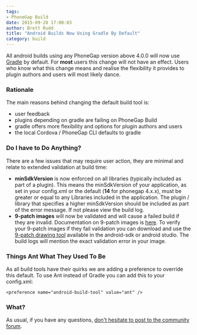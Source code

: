 ```yaml
---
tags:
- PhoneGap Build
date: 2015-09-28 17:00:03
author: Brett Rudd
title: "Android Builds Now Using Gradle By Default"
category: build
---
```


All android builds using any PhoneGap version above 4.0.0 will now use [Gradle](http://www.gradle.org) by default. For **most** users this change will not have an effect. Users who know what this change means and realise the flexibility it provides to plugin authors and users will most likely dance.

### Rationale

The main reasons behind changing the default build tool is:
* user feedback
* plugins depending on gradle are failing on PhoneGap Build
* gradle offers more flexibility and options for plugin authors and users
* the local Cordova / PhoneGap CLI defaults to gradle

### Do I have to Do Anything?

There are a few issues that may require user action, they are minimal and relate to extended validation at build time:
* **minSdkVersion** is now enforced on all libraries (typically included as part of a plugin). This means the minSdkVersion of your application, as set in your config.xml or the default (**14** for phonegap 4.x.x), must be greater or equal to any Libraries included in the application. The plugin / library that specifies a higher minSdkVersion should be included as part of the error message. If not please view the build log.
* **9-patch images** will now be validated and will cause a failed build if they are invalid. Documentation on 9-patch images is [here](http://developer.android.com/guide/topics/graphics/2d-graphics.html#nine-patch). To verify your 9-patch images if they fail validation you can download and use the [9-patch drawing tool](http://developer.android.com/tools/help/draw9patch.html) available in the android-sdk or android studio. The build logs will mention the exact validation error in your image.

### Things Ant What They Used To Be

As all build tools have their quirks we are adding a preference to override this default.  To use Ant instead of Gradle you can add this to your config.xml:

    <preference name="android-build-tool" value="ant" />

### What?

As usual, if you have any questions, <a href="http://community.phonegap.com">don't hesitate to post to the community forum</a>.
